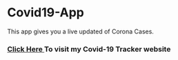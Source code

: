 # Covid19-App
This app gives you a live updated of Corona Cases.
<h3>
<a href="https://rks107.github.io/Covid19-App/"> Click Here <a/>
 To visit my Covid-19 Tracker website 
</h3>

